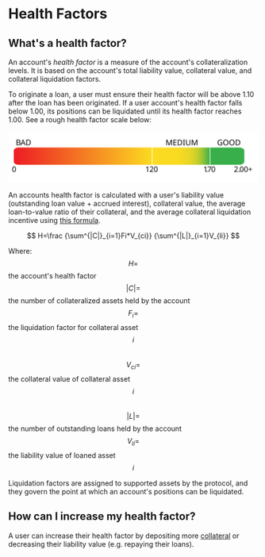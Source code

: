 # Health Factors

## What's a health factor?

An account's _health factor_ is a measure of the account's collateralization levels. It is based on the account's total liability value, collateral value, and collateral liquidation factors.&#x20;

To originate a loan, a user must ensure their health factor will be above 1.10 after the loan has been originated. If a user account's health factor falls below 1.00, its positions can be liquidated until its health factor reaches 1.00. See a rough health factor scale below:

![](<../../.gitbook/assets/health factor scale.svg>)

An accounts health factor is calculated with a user's liability value (outstanding loan value + accrued interest), collateral value, the average loan-to-value ratio of their collateral, and the average collateral liquidation incentive using [this formula](../../technical-docs/math.md#health-factor).

$$
H=\frac {\sum^{|C|}_{i=1}Fi*V_{ci}} {\sum^{|L|}_{i=1}V_{li}}
$$

&#x20;Where:\
$$H=$$ the account's health factor\
$$|C|=$$ the number of collateralized assets held by the account\
$$F_i=$$ the liquidation factor for collateral asset $$i$$ \
$$V_{ci}=$$ the collateral value of collateral asset $$i$$ \
$$|L|=$$ the number of outstanding loans held by the account\
$$V_{li}=$$ the liability value of loaned asset $$i$$&#x20;

Liquidation factors are assigned to supported assets by the protocol, and they govern the point at which an account's positions can be liquidated.&#x20;

## How can I increase my health factor?

A user can increase their health factor by depositing more [collateral](./#what-is-collateral) or decreasing their liability value (e.g. repaying their loans).

